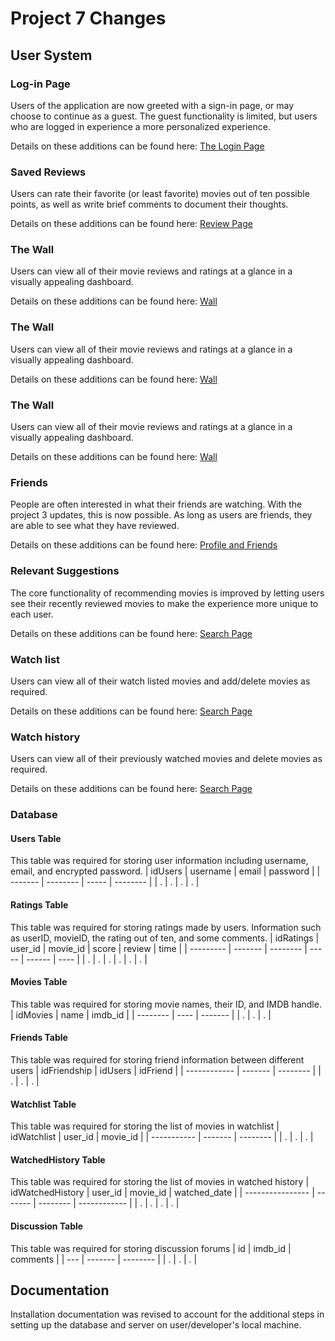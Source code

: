 # Project 7 Changes
## User System
### Log-in Page
Users of the application are now greeted with a sign-in page, or may choose to continue as a guest. The guest functionality is limited, but users who are logged in experience a more personalized experience.

Details on these additions can be found here: [The Login Page](https://github.com/CSC510-Group13/BingeSuggest/blob/master/docs/frontend.md#the-login-page)

### Saved Reviews
Users can rate their favorite (or least favorite) movies out of ten possible points, as well as write brief comments to document their thoughts.

Details on these additions can be found here: [Review Page](https://github.com/CSC510-Group13/BingeSuggest/blob/master/docs/frontend.md#review-page)

### The Wall
Users can view all of their movie reviews and ratings at a glance in a visually appealing dashboard.

Details on these additions can be found here: [Wall](https://github.com/CSC510-Group13/BingeSuggest/blob/master/docs/frontend.md#walljs)

### The Wall
Users can view all of their movie reviews and ratings at a glance in a visually appealing dashboard.

Details on these additions can be found here: [Wall](https://github.com/CSC510-Group13/BingeSuggest/blob/master/docs/frontend.md#walljs)

### The Wall
Users can view all of their movie reviews and ratings at a glance in a visually appealing dashboard.

Details on these additions can be found here: [Wall](https://github.com/CSC510-Group13/BingeSuggest/blob/master/docs/frontend.md#walljs)

### Friends
People are often interested in what their friends are watching. With the project 3 updates, this is now possible. As long as users are friends, they are able to see what they have reviewed.

Details on these additions can be found here: [Profile and Friends](https://github.com/CSC510-Group13/BingeSuggest/blob/master/docs/frontend.md#the-profile-page)

### Relevant Suggestions
The core functionality of recommending movies is improved by letting users see their recently reviewed movies to make the experience more unique to each user.

Details on these additions can be found here: [Search Page](https://github.com/CSC510-Group13/BingeSuggest/blob/master/docs/frontend.md#search-page)

### Watch list
Users can view all of their watch listed movies and add/delete movies as required.

Details on these additions can be found here: [Search Page](https://github.com/CSC510-Group13/BingeSuggest/blob/master/docs/frontend.md#watchlistjs)

### Watch history
Users can view all of their previously watched movies and delete movies as required.

Details on these additions can be found here: [Search Page](https://github.com/CSC510-Group13/BingeSuggest/blob/master/docs/frontend.md#watched_historyjs)


### Database
#### Users Table
This table was required for storing user information including username, email, and encrypted password.
| idUsers | username | email | password |
| ------- | -------- | ----- | -------- |
| .       | .        | .     | .        |

#### Ratings Table
This table was required for storing ratings made by users. Information such as userID, movieID, the rating out of ten, and some comments.
| idRatings | user_id | movie_id | score | review | time |
| --------- | ------- | -------- | ----- | ------ | ---- |
| .         | .       | .        | .     | .      | .    |

#### Movies Table
This table was required for storing movie names, their ID, and IMDB handle.
| idMovies | name | imdb_id |
| -------- | ---- | ------- |
| .        | .    | .       |

#### Friends Table
This table was required for storing friend information between different users
| idFriendship | idUsers | idFriend |
| ------------ | ------- | -------- |
| .            | .       | .        |

#### Watchlist Table
This table was required for storing the list of movies in watchlist
| idWatchlist | user_id | movie_id |
| ----------- | ------- | -------- |
| .           | .       | .        |

#### WatchedHistory Table
This table was required for storing the list of movies in watched history
| idWatchedHistory | user_id | movie_id | watched_date |
| ---------------- | ------- | -------- | ------------ |
| .                | .       | .        | .            |

#### Discussion Table
This table was required for storing discussion forums
| id  | imdb_id | comments |
| --- | ------- | -------- |
| .   | .       | .        |

## Documentation

Installation documentation was revised to account for the additional steps in setting up the database and server on user/developer's local machine.
